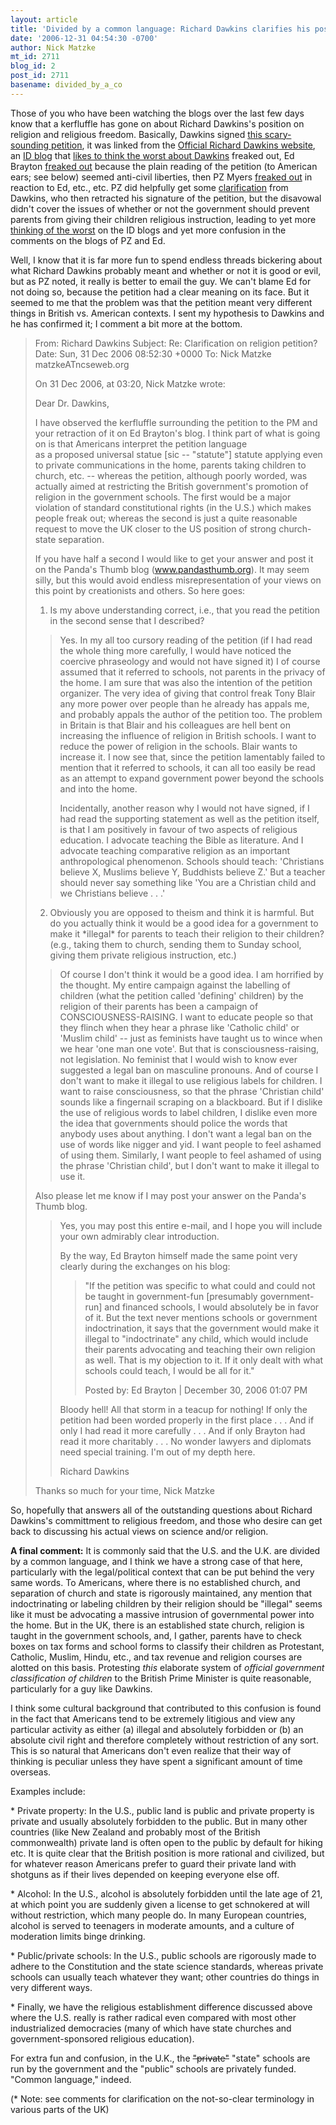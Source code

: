 ```yaml
---
layout: article
title: 'Divided by a common language: Richard Dawkins clarifies his position'
date: '2006-12-31 04:54:30 -0700'
author: Nick Matzke
mt_id: 2711
blog_id: 2
post_id: 2711
basename: divided_by_a_co
---
```

Those of you who have been watching the blogs over the last few days know that a kerfluffle has gone on about Richard Dawkins's position on religion and religious freedom.  Basically, Dawkins signed [this scary-sounding petition](http://petitions.pm.gov.uk/freethinking/), it was linked from the [Official Richard Dawkins website](http://richarddawkins.net/home), an [ID blog](http://www.telicthoughts.com) that [likes to think the worst about Dawkins](http://www.google.com/search?sourceid=mozclient&amp;ie=utf-8&amp;oe=utf-8&amp;q=site:telicthoughts.com+dawkins+petition) freaked out, Ed Brayton [freaked out](http://scienceblogs.com/dispatches/2006/12/dawkins_and_the_religion_petit.php) because the plain reading of the petition (to American ears; see below) seemed anti-civil liberties, then PZ Myers [freaked out](http://scienceblogs.com/pharyngula/2006/12/never_let_the_facts_get_in_the.php) in reaction to Ed, etc., etc.  PZ did helpfully get some [clarification](http://scienceblogs.com/pharyngula/2006/12/never_let_the_facts_get_in_the.php#more) from Dawkins, who then retracted his signature of the petition, but the disavowal didn't cover the issues of whether or not the government should prevent parents from giving their children religious instruction, leading to yet more [thinking of the worst](http://telicthoughts.com/?p=1149) on the ID blogs and yet more confusion in the comments on the blogs of PZ and Ed.

Well, I know that it is far more fun to spend endless threads bickering about what Richard Dawkins probably meant and whether or not it is good or evil, but as PZ noted, it really is better to email the guy.  We can't blame Ed for not doing so, because the petition had a clear meaning on its face.  But it seemed to me that the problem was that the petition meant very different things in British vs. American contexts.  I sent my hypothesis to Dawkins and he has confirmed it; I comment a bit more at the bottom.

> From: Richard Dawkins
> Subject: Re: Clarification on religion petition?
> Date: Sun, 31 Dec 2006 08:52:30 +0000
> To: Nick Matzke matzkeATncseweb.org
> 
> On 31 Dec 2006, at 03:20, Nick Matzke wrote:
> 
> Dear Dr. Dawkins,
> 
> I have observed the kerfluffle surrounding the petition to the PM and your retraction of it on Ed Brayton's blog.  I think part of what is going on is that Americans interpret the petition language  
> as a proposed universal statue \[sic -- "statute"\] statute applying even to private communications in the home, parents taking children to church, etc. -- whereas the petition, although poorly worded, was actually aimed at restricting the British government's promotion of religion in the government schools.  The first would be a major violation of standard constitutional rights (in the U.S.) which makes people freak out; whereas the second is just a quite reasonable request to move the UK closer to the US position of strong church-state separation.
> 
> If you have half a second I would like to get your answer and post it on the Panda's Thumb blog (www.pandasthumb.org).  It may seem silly, but this would avoid endless misrepresentation of your views on this point by creationists and others.  So here goes:
> 
> 1. Is my above understanding correct, i.e., that you read the petition in the second sense that I described?
> 
> > Yes. In my all too cursory reading of the petition (if I had read the whole thing more carefully, I would have noticed the coercive phraseology and would not have signed it) I of course assumed that it referred to schools, not parents in the privacy of the home. I am sure that was also the intention of the petition organizer. The very idea of giving that control freak Tony Blair any more power over people than he already has appals me, and probably appals the author of the petition too. The problem in Britain is that Blair and his colleagues are hell bent on increasing the influence of religion in British schools. I want to reduce the power of religion in the  schools. Blair wants to increase it. I now see that, since the petition lamentably failed to mention that it referred to schools, it can all too easily be read as an attempt to expand government power beyond the schools and into the home.
> > 
> > Incidentally, another reason why I would not have signed, if I had read the supporting statement as well as the petition itself, is that I am positively in favour of two aspects of religious education. I advocate teaching the Bible as literature. And I advocate teaching  comparative religion as an important anthropological phenomenon. Schools should teach: 'Christians believe X, Muslims believe Y, Buddhists believe Z.'  But a teacher should never say something like 'You are a Christian child and we Christians believe . . .'
> 
> 2. Obviously you are opposed to theism and think it is harmful. But do you actually think it would be a good idea for a government to make it \*illegal\* for parents to teach their religion to their children? (e.g., taking them to church, sending them to Sunday school, giving them private religious instruction, etc.)
> 
> > Of course I don't think it would be a good idea. I am horrified by the thought. My entire campaign against the labelling of children (what the petition called 'defining' children) by the religion of their parents has been a campaign of CONSCIOUSNESS-RAISING. I want to educate people so that they flinch when they hear a phrase like 'Catholic child' or 'Muslim child' -- just as feminists have taught us to wince when we hear 'one man one vote'. But that is consciousness-raising, not legislation. No feminist that I would wish to know ever suggested a legal ban on masculine pronouns. And of course I don't want to make it illegal to use religious labels for children. I want to raise consciousness, so that the phrase 'Christian child' sounds like a fingernail scraping on a blackboard. But if I dislike the use of religious words to label children, I dislike even more the idea that governments should police the words that anybody uses about anything. I  don't want a legal ban on the use of words like nigger and yid. I want people to feel ashamed of using them. Similarly, I want people to feel ashamed of using the phrase 'Christian child', but I don't want to make it illegal to use it.
> 
> Also please let me know if I may post your answer on the Panda's Thumb blog.
> 
> > Yes, you may post this entire e-mail, and I hope you will include your own admirably clear introduction.
> > 
> > By the way, Ed Brayton himself made the same point very clearly during the exchanges on his blog:
> > 
> > > "If the petition was specific to what could and could not be taught in government-fun \[presumably government-run\] and financed schools, I would absolutely be in favor of it. But the text never mentions schools or government indoctrination, it says that the government would make it illegal to "indoctrinate" any child, which would include their parents advocating and teaching their own religion as well. That is my objection to it. If it only dealt with what schools could teach, I would be all for it."
> > > 
> > > Posted by: Ed Brayton | December 30, 2006 01:07 PM
> > 
> > Bloody hell! All that storm in a teacup for nothing! If only the petition had been worded properly in the first place . . . And if only I had read it more carefully . . .  And if only Brayton had read it more charitably . . . No wonder lawyers and diplomats need special training. I'm out of my depth here.
> > 
> > Richard Dawkins
> 
> Thanks so much for your time,
> Nick Matzke

So, hopefully that answers all of the outstanding questions about Richard Dawkins's committment to religious freedom, and those who desire can get back to discussing his actual views on science and/or religion.

**A final comment:** It is commonly said that the U.S. and the U.K. are divided by a common language, and I think we have a strong case of that here, particularly with the legal/political context that can be put behind the very same words.  To Americans, where there is no established church, and separation of church and state is rigorously maintained, any mention that indoctrinating or labeling children by their religion should be "illegal" seems like it must be advocating a massive intrusion of governmental power into the home.  But in the UK, there is an established state church, religion is taught in the government schools, and, I gather, parents have to check boxes on tax forms and school forms to classify their children as Protestant, Catholic, Muslim, Hindu, etc., and tax revenue and religion courses are alotted on this basis.  Protesting _this_ elaborate system of _official government classification of children_ to the British Prime Minister is quite reasonable, particularly for a guy like Dawkins.

I think some cultural background that contributed to this confusion is found in the fact that Americans tend to be extremely litigious and view any particular activity as either (a) illegal and absolutely forbidden or (b) an absolute civil right and therefore completely without restriction of any sort.  This is so natural that Americans don't even realize that their way of thinking is peculiar unless they have spent a significant amount of time overseas.  

Examples include:

\* Private property: In the U.S., public land is public and private property is private and usually absolutely forbidden to the public.  But in many other countries (like New Zealand and probably most of the British commonwealth) private land is often open to the public by default for hiking etc.  It is quite clear that the British position is more rational and civilized, but for whatever reason Americans prefer to guard their private land with shotguns as if their lives depended on keeping everyone else off.

\* Alcohol: In the U.S., alcohol is absolutely forbidden until the late age of 21, at which point you are suddenly given a license to get schnokered at will without restriction, which many people do.  In many European countries, alcohol is served to teenagers in moderate amounts, and a culture of moderation limits binge drinking.

\* Public/private schools: In the U.S., public schools are rigorously made to adhere to the Constitution and the state science standards, whereas private schools can usually teach whatever they want; other countries do things in very different ways.

\* Finally, we have the religious establishment difference discussed above where the U.S. really is rather radical even compared with most other industrialized democracies (many of which have state churches and government-sponsored religious education).

For extra fun and confusion, in the U.K., the ~~"private"~~ "state" schools are run by the government and the "public" schools are privately funded.  "Common language," indeed.

(\* Note: see comments for clarification on the not-so-clear terminology in various parts of the UK)
